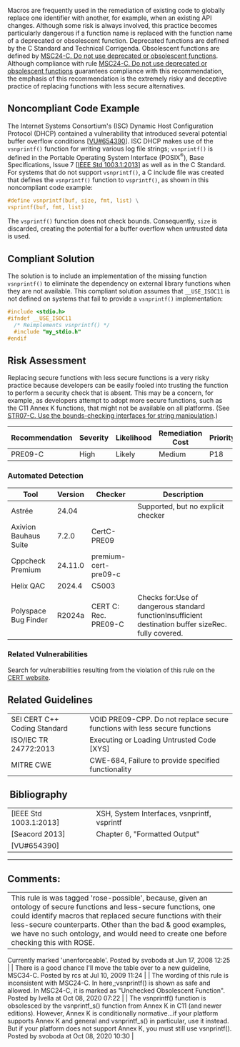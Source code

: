 Macros are frequently used in the remediation of existing code to globally replace one identifier with another, for example, when an existing API changes. Although some risk is always involved, this practice becomes particularly dangerous if a function name is replaced with the function name of a deprecated or obsolescent function. Deprecated functions are defined by the C Standard and Technical Corrigenda. Obsolescent functions are defined by [MSC24-C. Do not use deprecated or obsolescent functions](MSC24-C_%20Do%20not%20use%20deprecated%20or%20obsolescent%20functions).
Although compliance with rule [MSC24-C. Do not use deprecated or obsolescent functions](MSC24-C_%20Do%20not%20use%20deprecated%20or%20obsolescent%20functions) guarantees compliance with this recommendation, the emphasis of this recommendation is the extremely risky and deceptive practice of replacing functions with less secure alternatives.
## Noncompliant Code Example
The Internet Systems Consortium's (ISC) Dynamic Host Configuration Protocol (DHCP) contained a vulnerability that introduced several potential buffer overflow conditions \[[VU#654390](AA.-Bibliography_87152170.html#AA.Bibliography-VU#654390)\]. ISC DHCP makes use of the `vsnprintf()` function for writing various log file strings; `vsnprintf()` is defined in the Portable Operating System Interface (POSIX<sup>®</sup>), Base Specifications, Issue 7 \[[IEEE Std 1003.1:2013](AA.-Bibliography_87152170.html#AA.Bibliography-IEEEStd1003.1-2013)\] as well as in the C Standard. For systems that do not support `vsnprintf()`, a C include file was created that defines the `vsnprintf()` function to `vsprintf()`, as shown in this noncompliant code example:
``` c
#define vsnprintf(buf, size, fmt, list) \
vsprintf(buf, fmt, list)
```
The `vsprintf()` function does not check bounds. Consequently, `size` is discarded, creating the potential for a buffer overflow when untrusted data is used.
## Compliant Solution
The solution is to include an implementation of the missing function `vsnprintf()` to eliminate the dependency on external library functions when they are not available. This compliant solution assumes that `__USE_ISOC11` is not defined on systems that fail to provide a `vsnprintf()` implementation:
``` c
#include <stdio.h>
#ifndef __USE_ISOC11
  /* Reimplements vsnprintf() */
  #include "my_stdio.h"
#endif
```
## Risk Assessment
Replacing secure functions with less secure functions is a very risky practice because developers can be easily fooled into trusting the function to perform a security check that is absent. This may be a concern, for example, as developers attempt to adopt more secure functions, such as the C11 Annex K functions, that might not be available on all platforms. (See [STR07-C. Use the bounds-checking interfaces for string manipulation](STR07-C_%20Use%20the%20bounds-checking%20interfaces%20for%20string%20manipulation).)

| Recommendation | Severity | Likelihood | Remediation Cost | Priority | Level |
| ----|----|----|----|----|----|
| PRE09-C | High | Likely | Medium | P18 | L1 |

### Automated Detection

| Tool | Version | Checker | Description |
| ----|----|----|----|
| Astrée | 24.04 |  | Supported, but no explicit checker |
| Axivion Bauhaus Suite | 7.2.0 | CertC-PRE09 |  |
| Cppcheck Premium | 24.11.0 | premium-cert-pre09-c |  |
| Helix QAC | 2024.4 | C5003 |  |
| Polyspace Bug Finder | R2024a | CERT C: Rec. PRE09-C | Checks for:Use of dangerous standard functionInsufficient destination buffer sizeRec. fully covered. |

### Related Vulnerabilities
Search for vulnerabilities resulting from the violation of this rule on the [CERT website](https://www.kb.cert.org/vulnotes/bymetric?searchview&query=FIELD+KEYWORDS+contains+PRE09-C).
## Related Guidelines

|  |  |
| ----|----|
| SEI CERT C++ Coding Standard | VOID PRE09-CPP. Do not replace secure functions with less secure functions |
| ISO/IEC TR 24772:2013 | Executing or Loading Untrusted Code [XYS] |
| MITRE CWE | CWE-684, Failure to provide specified functionality |

##  Bibliography

|  |  |
| ----|----|
| [IEEE Std 1003.1:2013] | XSH, System Interfaces, vsnprintf, vsprintf |
| [Seacord 2013] | Chapter 6, "Formatted Output" |
| [VU#654390] |  |

------------------------------------------------------------------------
[](https://wiki.sei.cmu.edu/confluence/pages/viewpage.action?pageId=87152355) [](../c/Rec_%2001_%20Preprocessor%20_PRE_) [](https://wiki.sei.cmu.edu/confluence/pages/viewpage.action?pageId=87152293)
## Comments:

|  |
| ----|
| This rule is was tagged 'rose-possible', because, given an ontology of secure functions and less-secure functions, one could identify macros that replaced secure functions with their less-secure counterparts. Other than the bad & good examples, we have no such ontology, and would need to create one before checking this with ROSE.
Currently marked 'unenforceable'.
                                        Posted by svoboda at Jun 17, 2008 12:25
                                     |
| There is a good chance I'll move the table over to a new guideline, MSC34-C.
                                        Posted by rcs at Jul 10, 2009 11:24
                                     |
| The wording of this rule is inconsistent with MSC24-C. In here,;vsnprintf() is shown as safe and allowed. In MSC24-C, it is marked as "Unchecked Obsolescent Function".
                                        Posted by lvella at Oct 08, 2020 07:22
                                     |
| The vsnprintf() function is obsolesced by the vsnprintf_s() function from Annex K in C11 (and newer editions). However, Annex K is conditionally normative...if your platform supports Annex K and general and vsnprintf_s() in particular, use it instead. But if your platform does not support Annex K, you must still use vsnprintf().
                                        Posted by svoboda at Oct 08, 2020 10:30
                                     |

